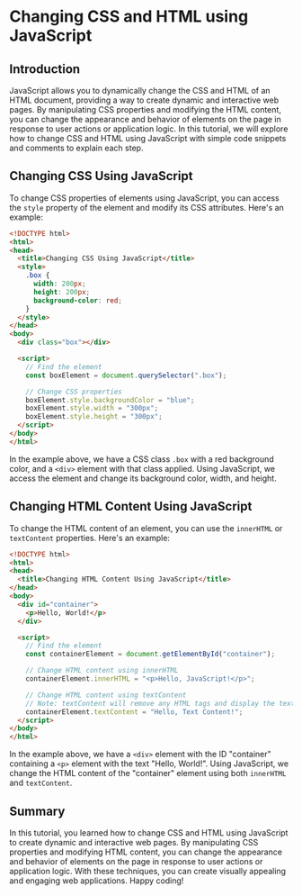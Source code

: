 # Changing CSS and HTML using JavaScript

## Introduction

JavaScript allows you to dynamically change the CSS and HTML of an HTML document, providing a way to create dynamic and interactive web pages. By manipulating CSS properties and modifying the HTML content, you can change the appearance and behavior of elements on the page in response to user actions or application logic. In this tutorial, we will explore how to change CSS and HTML using JavaScript with simple code snippets and comments to explain each step.

## Changing CSS Using JavaScript

To change CSS properties of elements using JavaScript, you can access the `style` property of the element and modify its CSS attributes. Here's an example:

```html
<!DOCTYPE html>
<html>
<head>
  <title>Changing CSS Using JavaScript</title>
  <style>
    .box {
      width: 200px;
      height: 200px;
      background-color: red;
    }
  </style>
</head>
<body>
  <div class="box"></div>

  <script>
    // Find the element
    const boxElement = document.querySelector(".box");

    // Change CSS properties
    boxElement.style.backgroundColor = "blue";
    boxElement.style.width = "300px";
    boxElement.style.height = "300px";
  </script>
</body>
</html>
```

In the example above, we have a CSS class `.box` with a red background color, and a `<div>` element with that class applied. Using JavaScript, we access the element and change its background color, width, and height.

## Changing HTML Content Using JavaScript

To change the HTML content of an element, you can use the `innerHTML` or `textContent` properties. Here's an example:

```html
<!DOCTYPE html>
<html>
<head>
  <title>Changing HTML Content Using JavaScript</title>
</head>
<body>
  <div id="container">
    <p>Hello, World!</p>
  </div>

  <script>
    // Find the element
    const containerElement = document.getElementById("container");

    // Change HTML content using innerHTML
    containerElement.innerHTML = "<p>Hello, JavaScript!</p>";

    // Change HTML content using textContent
    // Note: textContent will remove any HTML tags and display the text as plain text.
    containerElement.textContent = "Hello, Text Content!";
  </script>
</body>
</html>
```

In the example above, we have a `<div>` element with the ID "container" containing a `<p>` element with the text "Hello, World!". Using JavaScript, we change the HTML content of the "container" element using both `innerHTML` and `textContent`.

## Summary

In this tutorial, you learned how to change CSS and HTML using JavaScript to create dynamic and interactive web pages. By manipulating CSS properties and modifying HTML content, you can change the appearance and behavior of elements on the page in response to user actions or application logic. With these techniques, you can create visually appealing and engaging web applications. Happy coding!